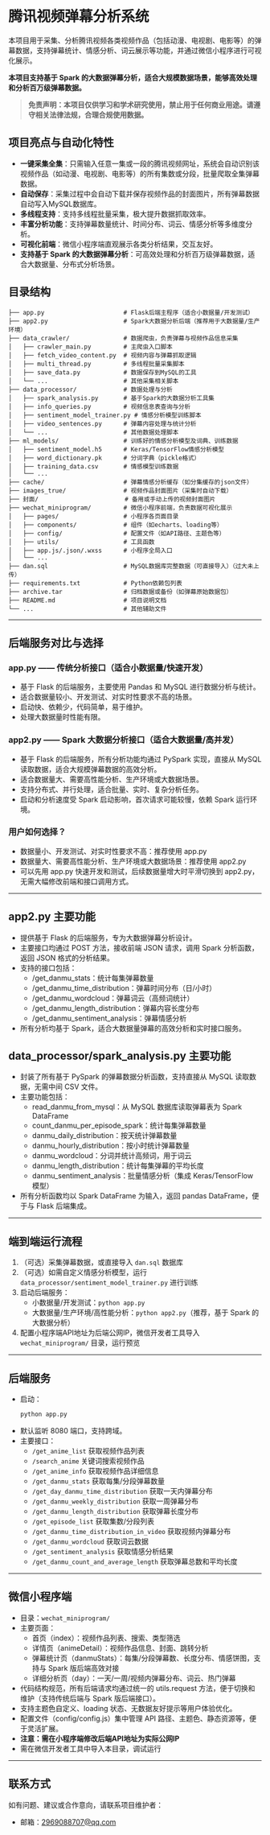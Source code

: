# 腾讯视频弹幕分析系统

本项目用于采集、分析腾讯视频各类视频作品（包括动漫、电视剧、电影等）的弹幕数据，支持弹幕统计、情感分析、词云展示等功能，并通过微信小程序进行可视化展示。

**本项目支持基于 Spark 的大数据弹幕分析，适合大规模数据场景，能够高效处理和分析百万级弹幕数据。**

> **免责声明：本项目仅供学习和学术研究使用，禁止用于任何商业用途。请遵守相关法律法规，合理合规使用数据。**

## 项目亮点与自动化特性

- **一键采集全集**：只需输入任意一集或一段的腾讯视频网址，系统会自动识别该视频作品（如动漫、电视剧、电影等）的所有集数或分段，批量爬取全集弹幕数据。
- **自动保存**：采集过程中会自动下载并保存视频作品的封面图片，所有弹幕数据自动写入MySQL数据库。
- **多线程支持**：支持多线程批量采集，极大提升数据抓取效率。
- **丰富分析功能**：支持弹幕数量统计、时间分布、词云、情感分析等多维度分析。
- **可视化前端**：微信小程序端直观展示各类分析结果，交互友好。
- **支持基于 Spark 的大数据弹幕分析**：可高效处理和分析百万级弹幕数据，适合大数据量、分布式分析场景。

## 目录结构

```
├── app.py                      # Flask后端主程序（适合小数据量/开发测试）
├── app2.py                     # Spark大数据分析后端（推荐用于大数据量/生产环境）
├── data_crawler/               # 数据爬虫，负责弹幕与视频作品信息采集
│   ├── crawler_main.py         # 主爬虫入口脚本
│   ├── fetch_video_content.py  # 视频内容与弹幕抓取逻辑
│   ├── multi_thread.py         # 多线程批量采集脚本
│   ├── save_data.py            # 数据保存到MySQL的工具
│   └── ...                     # 其他采集相关脚本
├── data_processor/             # 数据处理与分析
│   ├── spark_analysis.py       # 基于Spark的大数据分析工具集
│   ├── info_queries.py         # 视频信息表查询与分析
│   ├── sentiment_model_trainer.py # 情感分析模型训练脚本
│   ├── video_sentences.py      # 弹幕内容处理与统计分析
│   └── ...                     # 其他数据处理脚本
├── ml_models/                  # 训练好的情感分析模型及词典、训练数据
│   ├── sentiment_model.h5      # Keras/TensorFlow情感分析模型
│   ├── word_dictionary.pk      # 分词字典（pickle格式）
│   ├── training_data.csv       # 情感模型训练数据
│   └── ...
├── cache/                      # 弹幕情感分析缓存（如分集缓存的json文件）
├── images_true/                # 视频作品封面图片（采集时自动下载）
├── 封面/                        # 备用或手动上传的视频封面图片
├── wechat_miniprogram/         # 微信小程序前端，负责数据可视化展示
│   ├── pages/                  # 小程序各页面目录
│   ├── components/             # 组件（如echarts、loading等）
│   ├── config/                 # 配置文件（如API路径、主题色等）
│   ├── utils/                  # 工具函数
│   ├── app.js/.json/.wxss      # 小程序全局入口
│   └── ...
├── dan.sql                     # MySQL数据库完整数据（可直接导入）（过大未上传）
├── requirements.txt            # Python依赖包列表
├── archive.tar                 # 归档数据或备份（如弹幕原始数据包）
├── README.md                   # 项目说明文档
└── ...                         # 其他辅助文件
```

---

## 后端服务对比与选择

### app.py —— 传统分析接口（适合小数据量/快速开发）
- 基于 Flask 的后端服务，主要使用 Pandas 和 MySQL 进行数据分析与统计。
- 适合数据量较小、开发测试、对实时性要求不高的场景。
- 启动快、依赖少，代码简单，易于维护。
- 处理大数据量时性能有限。

### app2.py —— Spark 大数据分析接口（适合大数据量/高并发）
- 基于 Flask 的后端服务，所有分析功能均通过 PySpark 实现，直接从 MySQL 读取数据，适合大规模弹幕数据的高效分析。
- 适合数据量大、需要高性能分析、生产环境或大数据场景。
- 支持分布式、并行处理，适合批量、实时、复杂分析任务。
- 启动和分析速度受 Spark 启动影响，首次请求可能较慢，依赖 Spark 运行环境。

### 用户如何选择？
- 数据量小、开发测试、对实时性要求不高：推荐使用 app.py
- 数据量大、需要高性能分析、生产环境或大数据场景：推荐使用 app2.py
- 可以先用 app.py 快速开发和测试，后续数据量增大时平滑切换到 app2.py，无需大幅修改前端和接口调用方式。

---

## app2.py 主要功能
- 提供基于 Flask 的后端服务，专为大数据弹幕分析设计。
- 主要接口均通过 POST 方法，接收前端 JSON 请求，调用 Spark 分析函数，返回 JSON 格式的分析结果。
- 支持的接口包括：
  - /get_danmu_stats：统计每集弹幕数量
  - /get_danmu_time_distribution：弹幕时间分布（日/小时）
  - /get_danmu_wordcloud：弹幕词云（高频词统计）
  - /get_danmu_length_distribution：弹幕内容长度分布
  - /get_danmu_sentiment_analysis：弹幕情感分析
- 所有分析均基于 Spark，适合大数据量弹幕的高效分析和实时接口服务。

## data_processor/spark_analysis.py 主要功能
- 封装了所有基于 PySpark 的弹幕数据分析函数，支持直接从 MySQL 读取数据，无需中间 CSV 文件。
- 主要功能包括：
  - read_danmu_from_mysql：从 MySQL 数据库读取弹幕表为 Spark DataFrame
  - count_danmu_per_episode_spark：统计每集弹幕数量
  - danmu_daily_distribution：按天统计弹幕数量
  - danmu_hourly_distribution：按小时统计弹幕数量
  - danmu_wordcloud：分词并统计高频词，用于词云
  - danmu_length_distribution：统计每集弹幕的平均长度
  - danmu_sentiment_analysis：批量情感分析（集成 Keras/TensorFlow 模型）
- 所有分析函数均以 Spark DataFrame 为输入，返回 pandas DataFrame，便于与 Flask 后端集成。

---

## 端到端运行流程

1. （可选）采集弹幕数据，或直接导入 `dan.sql` 数据库
2. （可选）如需自定义情感分析模型，运行 `data_processor/sentiment_model_trainer.py` 进行训练
3. 启动后端服务：
   - 小数据量/开发测试：`python app.py`
   - 大数据量/生产环境/高性能分析：`python app2.py`（推荐，基于 Spark 的大数据分析）
4. 配置小程序端API地址为后端公网IP，微信开发者工具导入 `wechat_miniprogram/` 目录，运行预览

---

## 后端服务

- 启动：
  ```bash
  python app.py
  ```
- 默认监听 8080 端口，支持跨域。
- 主要接口：
  - `/get_anime_list` 获取视频作品列表
  - `/search_anime` 关键词搜索视频作品
  - `/get_anime_info` 获取视频作品详细信息
  - `/get_danmu_stats` 获取每集/分段弹幕数量
  - `/get_day_danmu_time_distribution` 获取一天内弹幕分布
  - `/get_danmu_weekly_distribution` 获取一周弹幕分布
  - `/get_danmu_length_distribution` 获取弹幕长度分布
  - `/get_episode_list` 获取集数/分段列表
  - `/get_danmu_time_distribution_in_video` 获取视频内弹幕分布
  - `/get_danmu_wordcloud` 获取词云数据
  - `/get_sentiment_analysis` 获取情感分析结果
  - `/get_danmu_count_and_average_length` 获取弹幕总数和平均长度

---

## 微信小程序端

- 目录：`wechat_miniprogram/`
- 主要页面：
  - 首页（index）：视频作品列表、搜索、类型筛选
  - 详情页（animeDetail）：视频作品信息、封面、跳转分析
  - 弹幕统计页（danmuStats）：每集/分段弹幕数、长度分布、情感饼图，支持与 Spark 版后端高效对接
  - 详细分析页（day）：一天/一周/视频内弹幕分布、词云、热门弹幕
- 代码结构规范，所有后端请求均通过统一的 utils.request 方法，便于切换和维护（支持传统后端与 Spark 版后端接口）。
- 支持主题色自定义、loading 状态、无数据友好提示等用户体验优化。
- 配置文件（config/config.js）集中管理 API 路径、主题色、静态资源等，便于灵活扩展。
- **注意：需在小程序端修改后端API地址为实际公网IP**
- 需在微信开发者工具中导入本目录，调试运行

---

## 联系方式

如有问题、建议或合作意向，请联系项目维护者：

- 邮箱：2969088707@qq.com
